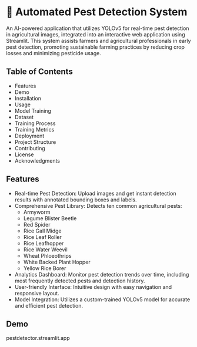 # 🐞 Automated Pest Detection System
An AI-powered application that utilizes YOLOv5 for real-time pest detection in agricultural images, integrated into an interactive web application using Streamlit. This system assists farmers and agricultural professionals in early pest detection, promoting sustainable farming practices by reducing crop losses and minimizing pesticide usage.

## Table of Contents
  - Features
  - Demo
  - Installation
  - Usage
  - Model Training
  - Dataset
  - Training Process
  - Training Metrics
  - Deployment
  - Project Structure
  - Contributing
  - License
  - Acknowledgments

## Features
- Real-time Pest Detection: Upload images and get instant detection results with annotated bounding boxes and labels.
- Comprehensive Pest Library: Detects ten common agricultural pests:
  - Armyworm
  - Legume Blister Beetle
  - Red Spider
  - Rice Gall Midge
  - Rice Leaf Roller
  - Rice Leafhopper
  - Rice Water Weevil
  - Wheat Phloeothrips
  - White Backed Plant Hopper
  - Yellow Rice Borer
- Analytics Dashboard: Monitor pest detection trends over time, including most frequently detected pests and detection history.
- User-friendly Interface: Intuitive design with easy navigation and responsive layout.
- Model Integration: Utilizes a custom-trained YOLOv5 model for accurate and efficient pest detection.

## Demo
pestdetector.streamlit.app
